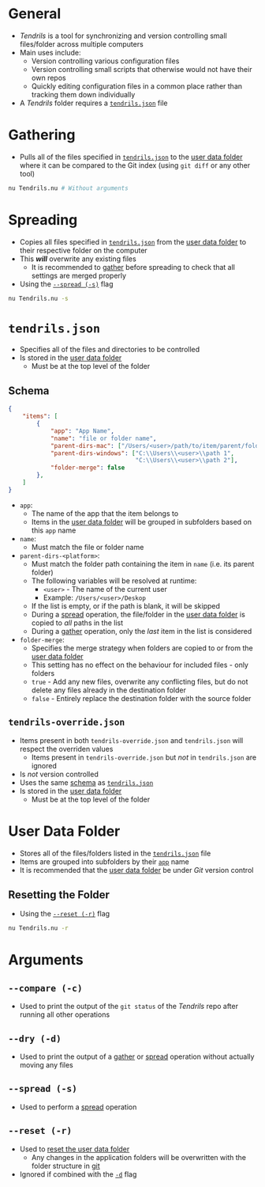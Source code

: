 # General
- *Tendrils* is a tool for synchronizing and version controlling small files/folder across multiple computers
- Main uses include:
    - Version controlling various configuration files
    - Version controlling small scripts that otherwise would not have their own repos
    - Quickly editing configuration files in a common place rather than tracking them down individually
- A *Tendrils* folder requires a [`tendrils.json`](#tendrilsjson) file

# Gathering
- Pulls all of the files specified in [`tendrils.json`](#tendrilsjson) to the [user data folder](#user-data-folder) where it can be compared to the Git index (using `git diff` or any other tool)
```bash
nu Tendrils.nu # Without arguments
```

# Spreading
- Copies all files specified in [`tendrils.json`](#tendrilsjson) from the [user data folder](#user-data-folder) to their respective folder on the computer
- This ***will*** overwrite any existing files
    - It is recommended to [gather](#gathering) before spreading to check that all settings are merged properly
- Using the [`--spread (-s)`](#spread--s) flag
```bash
nu Tendrils.nu -s
```

# `tendrils.json`
- Specifies all of the files and directories to be controlled
- Is stored in the [user data folder](#user-data-folder)
    - Must be at the top level of the folder

## Schema
```json
{
    "items": [
        {
            "app": "App Name",
            "name": "file or folder name",
            "parent-dirs-mac": ["/Users/<user>/path/to/item/parent/folder"],
            "parent-dirs-windows": ["C:\\Users\\<user>\\path 1",
                                    "C:\\Users\\<user>\\path 2"],
            "folder-merge": false
        },
    ]
}
```

- `app`:
    - The name of the app that the item belongs to
    - Items in the [user data folder](#user-data-folder) will be grouped in subfolders based on this `app` name 
- `name`:
    - Must match the file or folder name
- `parent-dirs-<platform>`:
    - Must match the folder path containing the item in `name` (i.e. its parent folder)
    - The following variables will be resolved at runtime:
        - `<user>` - The name of the current user
        - Example: `/Users/<user>/Deskop`
    - If the list is empty, or if the path is blank, it will be skipped
    - During a [spread](#spreading) operation, the file/folder in the [user data folder](#user-data-folder) is copied to *all* paths in the list
    - During a [gather](#gathering) operation, only the *last* item in the list is considered
- `folder-merge`:
    - Specifies the merge strategy when folders are copied to or from the [user data folder](#user-data-folder)
    - This setting has no effect on the behaviour for included files - only folders
    - `true` - Add any new files, overwrite any conflicting files, but do not delete any files already in the destination folder
    - `false` - Entirely replace the destination folder with the source folder

## `tendrils-override.json`
- Items present in both `tendrils-override.json` and `tendrils.json` will respect the overriden values
    - Items present in `tendrils-override.json` but *not* in `tendrils.json` are ignored
- Is *not* version controlled
- Uses the same [schema](#schema) as [`tendrils.json`](#tendrilsjson)
- Is stored in the [user data folder](#user-data-folder)
    - Must be at the top level of the folder

# User Data Folder
- Stores all of the files/folders listed in the [`tendrils.json`](#tendrilsjson) file
- Items are grouped into subfolders by their [`app`](#schema) name
- It is recommended that the [user data folder](#user-data-folder) be under *Git* version control

## Resetting the Folder
- Using the [`--reset (-r)`](#reset--r) flag

```bash
nu Tendrils.nu -r
```

# Arguments
## `--compare (-c)`
- Used to print the output of the `git status` of the *Tendrils* repo after running all other operations 

## `--dry (-d)`
- Used to print the output of a [gather](#gathering) or [spread](#spreading) operation without actually moving any files

## `--spread (-s)`
- Used to perform a [spread](#spreading) operation

## `--reset (-r)`
- Used to [reset the user data folder](#resetting-the-folder)
    - Any changes in the application folders will be overwritten with the folder structure in [git](#version-control)
- Ignored if combined with the [`-d`](#dry--d) flag